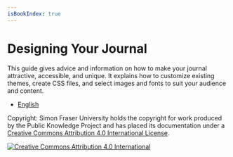 ```yaml
---
isBookIndex: true
---
```


# Designing Your Journal

This guide gives advice and information on how to make your journal attractive, accessible, and unique. It explains how to customize existing themes, create CSS files, and select images and fonts to suit your audience and content.

* [English](en/)

Copyright: Simon Fraser University holds the copyright for work produced by the Public Knowledge Project and has placed its documentation under a [Creative Commons Attribution 4.0 International License](https://creativecommons.org/licenses/by/4.0/).

[![Creative Commons Attribution 4.0 International](https://licensebuttons.net/l/by/4.0/88x31.png)](https://creativecommons.org/licenses/by/4.0/)
